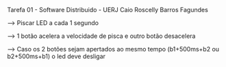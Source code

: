 Tarefa 01 - Software Distribuido - UERJ Caio Roscelly Barros Fagundes

--> Piscar LED a cada 1 segundo

--> 1 botão acelera a velocidade de pisca e outro botão desacelera

--> Caso os 2 botões sejam apertados ao mesmo tempo (b1+500ms+b2 ou b2+500ms+b1) o led deve desligar
